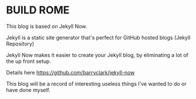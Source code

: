 # BUILD ROME

This blog is based on Jekyll Now.

Jekyll is a static site generator that's perfect for GitHub hosted blogs (Jekyll Repository)

Jekyll Now makes it easier to create your Jekyll blog, by eliminating a lot of the up front setup.

Details here https://github.com/barryclark/jekyll-now

This blog will be a record of interesting useless things I've wanted to do or have done myself.